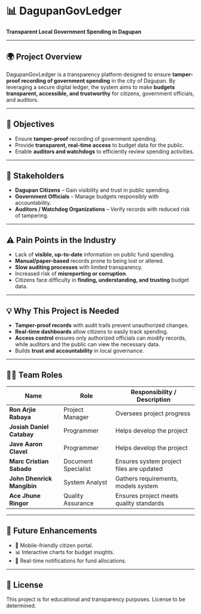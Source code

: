 # 📊 DagupanGovLedger
**Transparent Local Government Spending in Dagupan**

---

## 🌍 Project Overview
DagupanGovLedger is a transparency platform designed to ensure **tamper-proof recording of government spending** in the city of Dagupan. By leveraging a secure digital ledger, the system aims to make **budgets transparent, accessible, and trustworthy** for citizens, government officials, and auditors.

---

## 🎯 Objectives
- Ensure **tamper-proof** recording of government spending.  
- Provide **transparent, real-time access** to budget data for the public.  
- Enable **auditors and watchdogs** to efficiently review spending activities.  

---

## 👥 Stakeholders
- **Dagupan Citizens** – Gain visibility and trust in public spending.  
- **Government Officials** – Manage budgets responsibly with accountability.  
- **Auditors / Watchdog Organizations** – Verify records with reduced risk of tampering.  

---

## ⚠️ Pain Points in the Industry
- Lack of **visible, up-to-date** information on public fund spending.  
- **Manual/paper-based** records prone to being lost or altered.  
- **Slow auditing processes** with limited transparency.  
- Increased risk of **misreporting or corruption**.  
- Citizens face difficulty in **finding, understanding, and trusting** budget data.  

---

## 💡 Why This Project is Needed
- **Tamper-proof records** with audit trails prevent unauthorized changes.  
- **Real-time dashboards** allow citizens to easily track spending.  
- **Access control** ensures only authorized officials can modify records, while auditors and the public can view the necessary data.  
- Builds **trust and accountability** in local governance.  

---

## 👨‍💻 Team Roles

| Name                  | Role               | Responsibility / Description                  |
|-----------------------|--------------------|----------------------------------------------|
| **Ron Arjie Rabaya**  | Project Manager    | Oversees project progress                    |
| **Josiah Daniel Catabay** | Programmer        | Helps develop the project                     |
| **Jave Aaron Clavel** | Programmer         | Helps develop the project                     |
| **Marc Cristian Sabado** | Document Specialist | Ensures system project files are updated      |
| **John Dhenrick Mangibin** | System Analyst    | Gathers requirements, models system           |
| **Ace Jhune Ringor**  | Quality Assurance  | Ensures project meets quality standards       |

---

## 🚀 Future Enhancements 
- 📱 Mobile-friendly citizen portal.  
- 📊 Interactive charts for budget insights.  
- 🔔 Real-time notifications for fund allocations.  

---

## 📜 License
This project is for educational and transparency purposes. License to be determined.  

